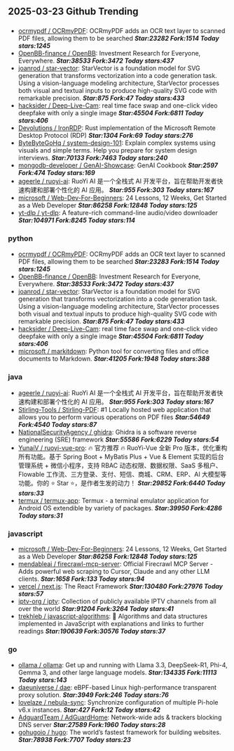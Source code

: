 ## 2025-03-23 Github Trending

### 
* [ocrmypdf / OCRmyPDF](https://github.com/ocrmypdf/OCRmyPDF): OCRmyPDF adds an OCR text layer to scanned PDF files, allowing them to be searched ***Star:23282 Fork:1514 Today stars:1245***
* [OpenBB-finance / OpenBB](https://github.com/OpenBB-finance/OpenBB): Investment Research for Everyone, Everywhere. ***Star:38533 Fork:3472 Today stars:437***
* [joanrod / star-vector](https://github.com/joanrod/star-vector): StarVector is a foundation model for SVG generation that transforms vectorization into a code generation task. Using a vision-language modeling architecture, StarVector processes both visual and textual inputs to produce high-quality SVG code with remarkable precision. ***Star:875 Fork:47 Today stars:433***
* [hacksider / Deep-Live-Cam](https://github.com/hacksider/Deep-Live-Cam): real time face swap and one-click video deepfake with only a single image ***Star:45504 Fork:6811 Today stars:406***
* [Devolutions / IronRDP](https://github.com/Devolutions/IronRDP): Rust implementation of the Microsoft Remote Desktop Protocol (RDP) ***Star:1304 Fork:69 Today stars:276***
* [ByteByteGoHq / system-design-101](https://github.com/ByteByteGoHq/system-design-101): Explain complex systems using visuals and simple terms. Help you prepare for system design interviews. ***Star:70133 Fork:7463 Today stars:240***
* [mongodb-developer / GenAI-Showcase](https://github.com/mongodb-developer/GenAI-Showcase): GenAI Cookbook ***Star:2597 Fork:474 Today stars:169***
* [ageerle / ruoyi-ai](https://github.com/ageerle/ruoyi-ai): RuoYi AI 是一个全栈式 AI 开发平台，旨在帮助开发者快速构建和部署个性化的 AI 应用。 ***Star:955 Fork:303 Today stars:167***
* [microsoft / Web-Dev-For-Beginners](https://github.com/microsoft/Web-Dev-For-Beginners): 24 Lessons, 12 Weeks, Get Started as a Web Developer ***Star:86258 Fork:12848 Today stars:125***
* [yt-dlp / yt-dlp](https://github.com/yt-dlp/yt-dlp): A feature-rich command-line audio/video downloader ***Star:104971 Fork:8245 Today stars:114***

### python
* [ocrmypdf / OCRmyPDF](https://github.com/ocrmypdf/OCRmyPDF): OCRmyPDF adds an OCR text layer to scanned PDF files, allowing them to be searched ***Star:23283 Fork:1514 Today stars:1245***
* [OpenBB-finance / OpenBB](https://github.com/OpenBB-finance/OpenBB): Investment Research for Everyone, Everywhere. ***Star:38533 Fork:3472 Today stars:437***
* [joanrod / star-vector](https://github.com/joanrod/star-vector): StarVector is a foundation model for SVG generation that transforms vectorization into a code generation task. Using a vision-language modeling architecture, StarVector processes both visual and textual inputs to produce high-quality SVG code with remarkable precision. ***Star:875 Fork:47 Today stars:433***
* [hacksider / Deep-Live-Cam](https://github.com/hacksider/Deep-Live-Cam): real time face swap and one-click video deepfake with only a single image ***Star:45504 Fork:6811 Today stars:406***
* [microsoft / markitdown](https://github.com/microsoft/markitdown): Python tool for converting files and office documents to Markdown. ***Star:41205 Fork:1948 Today stars:388***

### java
* [ageerle / ruoyi-ai](https://github.com/ageerle/ruoyi-ai): RuoYi AI 是一个全栈式 AI 开发平台，旨在帮助开发者快速构建和部署个性化的 AI 应用。 ***Star:955 Fork:303 Today stars:167***
* [Stirling-Tools / Stirling-PDF](https://github.com/Stirling-Tools/Stirling-PDF): #1 Locally hosted web application that allows you to perform various operations on PDF files ***Star:54649 Fork:4540 Today stars:87***
* [NationalSecurityAgency / ghidra](https://github.com/NationalSecurityAgency/ghidra): Ghidra is a software reverse engineering (SRE) framework ***Star:55586 Fork:6229 Today stars:54***
* [YunaiV / ruoyi-vue-pro](https://github.com/YunaiV/ruoyi-vue-pro): 🔥 官方推荐 🔥 RuoYi-Vue 全新 Pro 版本，优化重构所有功能。基于 Spring Boot + MyBatis Plus + Vue & Element 实现的后台管理系统 + 微信小程序，支持 RBAC 动态权限、数据权限、SaaS 多租户、Flowable 工作流、三方登录、支付、短信、商城、CRM、ERP、AI 大模型等功能。你的 ⭐️ Star ⭐️，是作者生发的动力！ ***Star:29852 Fork:6440 Today stars:33***
* [termux / termux-app](https://github.com/termux/termux-app): Termux - a terminal emulator application for Android OS extendible by variety of packages. ***Star:39950 Fork:4286 Today stars:31***

### javascript
* [microsoft / Web-Dev-For-Beginners](https://github.com/microsoft/Web-Dev-For-Beginners): 24 Lessons, 12 Weeks, Get Started as a Web Developer ***Star:86258 Fork:12848 Today stars:125***
* [mendableai / firecrawl-mcp-server](https://github.com/mendableai/firecrawl-mcp-server): Official Firecrawl MCP Server - Adds powerful web scraping to Cursor, Claude and any other LLM clients. ***Star:1658 Fork:133 Today stars:94***
* [vercel / next.js](https://github.com/vercel/next.js): The React Framework ***Star:130480 Fork:27976 Today stars:57***
* [iptv-org / iptv](https://github.com/iptv-org/iptv): Collection of publicly available IPTV channels from all over the world ***Star:91204 Fork:3264 Today stars:41***
* [trekhleb / javascript-algorithms](https://github.com/trekhleb/javascript-algorithms): 📝 Algorithms and data structures implemented in JavaScript with explanations and links to further readings ***Star:190639 Fork:30576 Today stars:37***

### go
* [ollama / ollama](https://github.com/ollama/ollama): Get up and running with Llama 3.3, DeepSeek-R1, Phi-4, Gemma 3, and other large language models. ***Star:134335 Fork:11113 Today stars:143***
* [daeuniverse / dae](https://github.com/daeuniverse/dae): eBPF-based Linux high-performance transparent proxy solution. ***Star:3949 Fork:246 Today stars:76***
* [lovelaze / nebula-sync](https://github.com/lovelaze/nebula-sync): Synchronize configuration of multiple Pi-hole v6.x instances. ***Star:427 Fork:12 Today stars:42***
* [AdguardTeam / AdGuardHome](https://github.com/AdguardTeam/AdGuardHome): Network-wide ads & trackers blocking DNS server ***Star:27589 Fork:1960 Today stars:28***
* [gohugoio / hugo](https://github.com/gohugoio/hugo): The world’s fastest framework for building websites. ***Star:78938 Fork:7707 Today stars:23***
